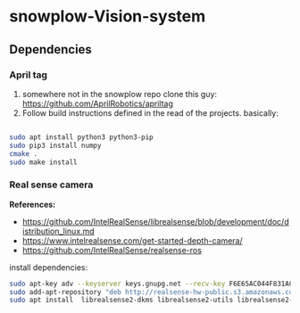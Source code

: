 # snowplow-Vision-system

## Dependencies

### April tag

1. somewhere not in the snowplow repo clone this guy: https://github.com/AprilRobotics/apriltag
2. Follow build instructions defined in the read of the projects.
basically:

```bash

sudo apt install python3 python3-pip
sudo pip3 install numpy
cmake .
sudo make install
```

### Real sense camera

**References:**
- https://github.com/IntelRealSense/librealsense/blob/development/doc/distribution_linux.md
- https://www.intelrealsense.com/get-started-depth-camera/
- https://github.com/IntelRealSense/realsense-ros


install dependencies:

```bash
sudo apt-key adv --keyserver keys.gnupg.net --recv-key F6E65AC044F831AC80A06380C8B3A55A6F3EFCDE || sudo apt-key adv --keyserver hkp://keyserver.ubuntu.com:80 --recv-key
sudo add-apt-repository "deb http://realsense-hw-public.s3.amazonaws.com/Debian/apt-repo bionic main" -u
sudo apt install  librealsense2-dkms librealsense2-utils librealsense2-dev librealsense2-dbg

```